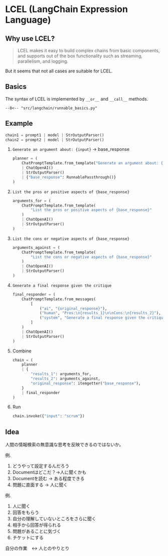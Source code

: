 # LCEL (LangChain Expression Language)

## Why use LCEL?

> LCEL makes it easy to build complex chains from basic components, and supports out of the box functionality such as streaming, parallelism, and logging.

But it seems that not all cases are suitable for LCEL.

## Basics

The syntax of LCEL is implemented by `__or__` and `__call__` methods.


```
--8<-- "src/langchain/runnable_basics.py"
```

## Example

```py
chain1 = prompt1 | model | StrOutputParser()
chain2 = prompt2 | model | StrOutputParser()
```

1. `Generate an argument about: {input}` -> base_response
    ```py
    planner = (
        ChatPromptTemplate.from_template("Generate an argument about: {input}")
        | ChatOpenAI()
        | StrOutputParser()
        | {"base_response": RunnablePassthrough()}
    )
    ```
1. `List the pros or positive aspects of {base_response}`
    ```py
    arguments_for = (
        ChatPromptTemplate.from_template(
            "List the pros or positive aspects of {base_response}"
        )
        | ChatOpenAI()
        | StrOutputParser()
    )
    ```
1. `List the cons or negative aspects of {base_response}`
    ```py
    arguments_against = (
        ChatPromptTemplate.from_template(
            "List the cons or negative aspects of {base_response}"
        )
        | ChatOpenAI()
        | StrOutputParser()
    )
    ```
1. `Generate a final response given the critique`

    ```py
    final_responder = (
        ChatPromptTemplate.from_messages(
            [
                ("ai", "{original_response}"),
                ("human", "Pros:\n{results_1}\n\nCons:\n{results_2}"),
                ("system", "Generate a final response given the critique"),
            ]
        )
        | ChatOpenAI()
        | StrOutputParser()
    )
    ```
1. Combine

    ```py
    chain = (
        planner
        | {
            "results_1": arguments_for,
            "results_2": arguments_against,
            "original_response": itemgetter("base_response"),
        }
        | final_responder
    )
    ```

1. Run

    ```py
    chain.invoke({"input": "scrum"})
    ```

## Idea

人間の情報検索の無意識な思考を反映できるのではないか。

例.
1. どうやって設定するんだろう
1. Documentはどこだ？→人に聞くかも
1. Documentを読む -> ある程度できる
1. 問題に直面する -> 人に聞く

例.
1. 人に聞く
1. 回答をもらう
1. 自分の理解していないところをさらに聞く
1. 相手から回答が得られる
1. 問題があることに気づく
1. チケットにする

自分の作業　↔ 人とのやりとり
